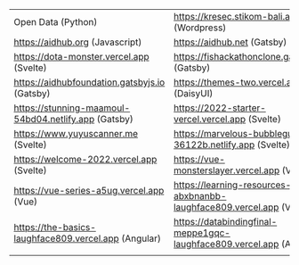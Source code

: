|  |  |
| ------------- | ------------- |
| Open Data (Python)  | https://kresec.stikom-bali.ac.id (Wordpress) |
| https://aidhub.org (Javascript)  | https://aidhub.net (Gatsby)  |
| https://dota-monster.vercel.app (Svelte)  | https://fishackathonclone.gatsbyjs.io (Gatsby)  |
| https://aidhubfoundation.gatsbyjs.io (Gatsby) | https://themes-two.vercel.app (DaisyUI) |
| https://stunning-maamoul-54bd04.netlify.app (Gatsby)  | https://2022-starter-vercel.vercel.app (Svelte)  |
| https://www.yuyuscanner.me (Svelte)  | https://marvelous-bubblegum-36122b.netlify.app (Svelte)  |
| https://welcome-2022.vercel.app (Svelte) | https://vue-monsterslayer.vercel.app (Vue) |
| https://vue-series-a5ug.vercel.app (Vue) | https://learning-resources-abxbnanbb-laughface809.vercel.app (Vue) |
| https://the-basics-laughface809.vercel.app (Angular) | https://databindingfinal-meppe1gqc-laughface809.vercel.app (Angular) |
|  |  |

